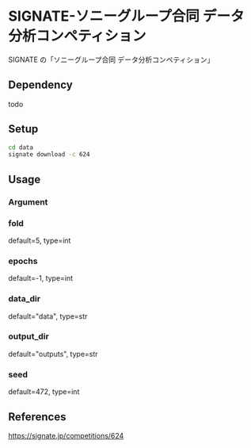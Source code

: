 # SIGNATE-ソニーグループ合同 データ分析コンペティション

SIGNATE の「ソニーグループ合同 データ分析コンペティション」

## Dependency

todo

## Setup

```bash
cd data
signate download -c 624
```

## Usage

### Argument

### fold

default=5, type=int

### epochs

default=-1, type=int

### data_dir

default="data", type=str

### output_dir

default="outputs", type=str

### seed

default=472, type=int

## References

https://signate.jp/competitions/624
